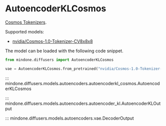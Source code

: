 <!-- Copyright 2025 The HuggingFace Team. All rights reserved.

Licensed under the Apache License, Version 2.0 (the "License"); you may not use this file except in compliance with
the License. You may obtain a copy of the License at

http://www.apache.org/licenses/LICENSE-2.0

Unless required by applicable law or agreed to in writing, software distributed under the License is distributed on
an "AS IS" BASIS, WITHOUT WARRANTIES OR CONDITIONS OF ANY KIND, either express or implied. See the License for the
specific language governing permissions and limitations under the License. -->

# AutoencoderKLCosmos

[Cosmos Tokenizers](https://github.com/NVIDIA/Cosmos-Tokenizer).

Supported models:
- [nvidia/Cosmos-1.0-Tokenizer-CV8x8x8](https://huggingface.co/nvidia/Cosmos-1.0-Tokenizer-CV8x8x8)

The model can be loaded with the following code snippet.

```python
from mindone.diffusers import AutoencoderKLCosmos

vae = AutoencoderKLCosmos.from_pretrained("nvidia/Cosmos-1.0-Tokenizer-CV8x8x8", subfolder="vae")
```

::: mindone.diffusers.models.autoencoders.autoencoderkl_cosmos.AutoencoderKLCosmos

::: mindone.diffusers.models.autoencoders.autoencoder_kl.AutoencoderKLOutput

::: mindone.diffusers.models.autoencoders.vae.DecoderOutput
